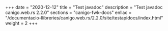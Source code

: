 +++
date        = "2020-12-12"
title       = "Test javadoc"
description = "Test javadoc canigo.web.rs 2.2.0"
sections    = "canigo-fwk-docs"
enllac		= "/documentacio-llibreries/canigo.web.rs/2.2.0/site/testapidocs/index.html"
weight		= 2
+++

